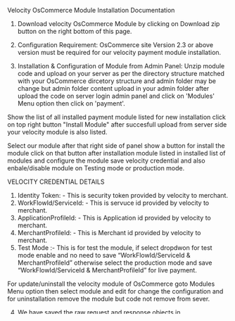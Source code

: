 Velocity OsCommerce Module Installation Documentation 

1.	Download velocity OsCommerce Module by clicking on Download zip button on the right bottom of this page.

2.	Configuration Requirement: OsCommerce site Version 2.3 or above version must be required for our velocity payment module installation.

3.	Installation & Configuration of Module from Admin Panel:
	  Unzip module code and upload on your server as per the directory structure matched with your OsCommerce dircetory structure and admin folder may be change but admin folder content upload in your admin folder after upload the code on server login admin panel and click on 'Modules' Menu option then click on 'payment'.

Show the list of all installed payment module listed for new installation click on top right button "Install Module" after succesfull upload from server side your velocity module is also listed.

Select our module after that right side of panel show a button for install the module click on that button after installation module listed in installed list of modules and configure the module save velocity credential and also enbale/disable module on Testing mode or production mode.

VELOCITY CREDENTIAL DETAILS
1.	Identity Token: - This is security token provided by velocity to merchant.
2.	WorkFlowId/ServiceId: - This is servuce id provided by velocity to merchant.
3.	ApplicationProfileId: - This is Application id provided by velocity to merchant.
4.	MerchantProfileId: - This is Merchant id provided by velocity to merchant.
5.	Test Mode :- This is for test the module, if select dropdwon for test mode enable and no need to save “WorkFlowId/ServiceId & MerchantProfileId” otherwise select the production mode and save “WorkFlowId/ServiceId & MerchantProfileId” for live payment.

For update/uninstall the velocity module of OsCommerce goto Modules Menu option then select module and edit for change the configuration and for uninstallation remove the module but code not remove from sever.

4.  We have saved the raw request and response objects in &lt;prefix&gt;_velocity_transactions table.